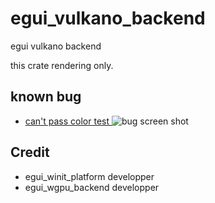 # egui_vulkano_backend
egui vulkano backend

this crate rendering only.


## known bug 
  * [can't pass color test ](https://github.com/t18b219k/egui_vulkano_backend/issues/1)
  ![bug screen shot]()
## Credit
  * egui_winit_platform developper
  * egui_wgpu_backend developper
  
